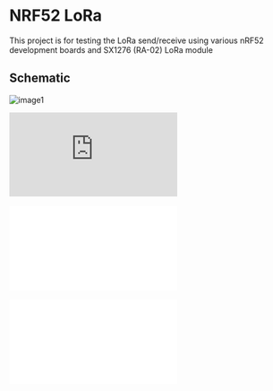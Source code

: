 # NRF52 LoRa

This project is for testing the LoRa send/receive using various nRF52 development boards and SX1276 (RA-02) LoRa module

## Schematic

![image1](https://ibb.co/51S1c7Q)

![image2](https://github.com/krupis/nrf52_lora/blob/master/img/NRF52_Lora_cell.pdf)

![image3](img/NRF52_Lora_cell.pdf?raw=true "Title")

![image4](img/NRF52_Lora_cell.pdf)